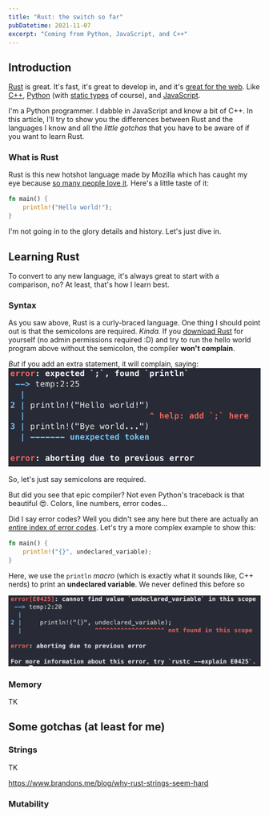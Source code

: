 ```yaml
---
title: "Rust: the switch so far"
pubDatetime: 2021-11-07
excerpt: "Coming from Python, JavaScript, and C++"
---
```


## Introduction

[Rust](https://www.rust-lang.org) is great. It's fast, it's great to develop in, and it's [great for the web](https://www.rust-lang.org/what/wasm). Like [C++](https://www.cplusplus.com), [Python](https://www.python.org) (with [static types](http://mypy-lang.org) of course), and [JavaScript](https://developer.mozilla.org/en-US/docs/Web/JavaScript).

I'm a Python programmer. I dabble in JavaScript and know a bit of C++. In this article, I'll try to show you the differences between Rust and the languages I know and all the *little gotchas* that you have to be aware of if you want to learn Rust.



### What is Rust

Rust is this new hotshot language made by Mozilla which has caught my eye because [so many people love it](https://insights.stackoverflow.com/survey/2021#section-most-loved-dreaded-and-wanted-programming-scripting-and-markup-languages
). Here's a little taste of it:

```rust
fn main() {
    println!("Hello world!");
}
```

I'm not going in to the glory details and history. Let's just dive in.

## Learning Rust

To convert to any new language, it's always great to start with a comparison, no? At least, that's how I learn best.

### Syntax

As you saw above, Rust is a curly-braced language. One thing I should point out is that the semicolons are required. *Kinda.* If you [download Rust](https://www.rust-lang.org/tools/install) for yourself (no admin permissions required :D) and try to run the hello world program above without the semicolon, the compiler **won't complain**.

*But* if you add an extra statement, it will complain, saying:
![Oops](/assets/images/rust-compiler-complaining.png)

So, let's just say semicolons are required.

But did you see that epic compiler? Not even Python's traceback is that beautiful :heart_eyes:. Colors, line numbers, error codes...

Did I say error codes? Well you didn't see any here but there are actually an [entire index of error codes](https://doc.rust-lang.org/error-index.html). Let's try a more complex example to show this:

```rust
fn main() {
    println!("{}", undeclared_variable);
}
```

Here, we use the `println` *macro* (which is exactly what it sounds like, C++ nerds) to print an **undeclared variable**. We never defined this before so

![Oops](/assets/images/rust-compiler-index-example.png)

### Memory

TK

## Some gotchas (at least for me)

### Strings

TK

https://www.brandons.me/blog/why-rust-strings-seem-hard

### Mutability
